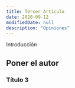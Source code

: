 ```yaml
---
title: Tercer Artículo
date: 2020-09-12
modifiedDate: null
description: "Opiniones"
---
```


Introducción

## Poner el autor


### Título 3

